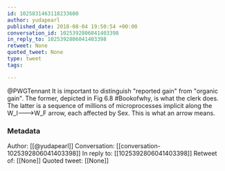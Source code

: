 ```yaml
---
id: 1025831463118233600
author: yudapearl
published_date: 2018-08-04 19:50:54 +00:00
conversation_id: 1025392806041403398
in_reply_to: 1025392806041403398
retweet: None
quoted_tweet: None
type: tweet
tags:

---
```


@PWGTennant It is important to distinguish "reported gain" from "organic gain". The former, depicted in Fig 6.8 #Bookofwhy, is what the clerk does. The latter is a sequence of millions of microprocesses implicit along the W_I---&gt;W_F arrow, each affected by Sex. This is what an arrow means.

### Metadata

Author: [[@yudapearl]]
Conversation: [[conversation-1025392806041403398]]
In reply to: [[1025392806041403398]]
Retweet of: [[None]]
Quoted tweet: [[None]]
